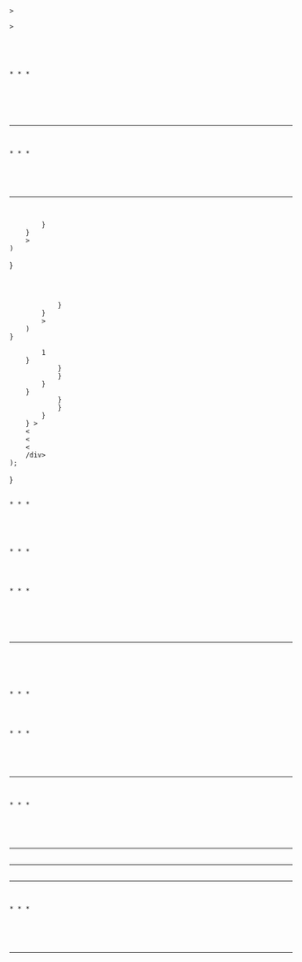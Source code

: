 ---
---





```

>

>





* * *




``` 
```


```

* * *



``` 
```


```

* * *



``` 
```


```


* * *



``` 
```



``` js
```



            }
        }
        >
    )
}
```



            }
        }
        >
    )
}
```



            1
        }
                }
                }
            }
        }
                }
                }
            }
        } >
        <
        <
        <
        /div>
    );
}
```

* * *



``` 
```


* * *



``` 
```

* * *



``` 
```



```

* * *



``` 
```




```




* * *



``` 
```

* * *



``` 
```


```

* * *



``` 
```

>


```

* * *



``` 
```


```

* * *



``` 
```

* * *



``` 
```

* * *



``` 
```


```

* * *



``` 
```


```

* * *



``` 
```
